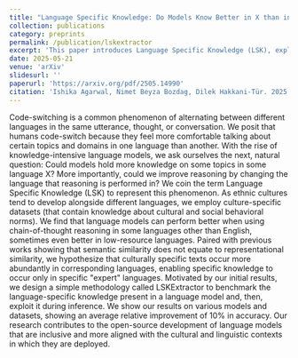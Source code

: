 ```yaml
---
title: "Language Specific Knowledge: Do Models Know Better in X than in English?"
collection: publications
category: preprints
permalink: /publication/lskextractor
excerpt: 'This paper introduces Language Specific Knowledge (LSK), exploring how language models can exhibit better reasoning in languages other than English, particularly in culturally specific contexts.'
date: 2025-05-21
venue: 'arXiv'
slidesurl: ''
paperurl: 'https://arxiv.org/pdf/2505.14990'
citation: 'Ishika Agarwal, Nimet Beyza Bozdag, Dilek Hakkani-Tür. 2025. Language Specific Knowledge: Do Models Know Better in X than in English?. arXiv:2505.14990'
---
```


Code-switching is a common phenomenon of alternating between different languages in the same utterance, thought, or conversation. We posit that humans code-switch because they feel more comfortable talking about certain topics and domains in one language than another. With the rise of knowledge-intensive language models, we ask ourselves the next, natural question: Could models hold more knowledge on some topics in some language X? More importantly, could we improve reasoning by changing the language that reasoning is performed in? We coin the term Language Specific Knowledge (LSK) to represent this phenomenon. As ethnic cultures tend to develop alongside different languages, we employ culture-specific datasets (that contain knowledge about cultural and social behavioral norms). We find that language models can perform better when using chain-of-thought reasoning in some languages other than English, sometimes even better in low-resource languages. Paired with previous works showing that semantic similarity does not equate to representational similarity, we hypothesize that culturally specific texts occur more abundantly in corresponding languages, enabling specific knowledge to occur only in specific "expert" languages. Motivated by our initial results, we design a simple methodology called LSKExtractor to benchmark the language-specific knowledge present in a language model and, then, exploit it during inference. We show our results on various models and datasets, showing an average relative improvement of 10% in accuracy. Our research contributes to the open-source development of language models that are inclusive and more aligned with the cultural and linguistic contexts in which they are deployed.